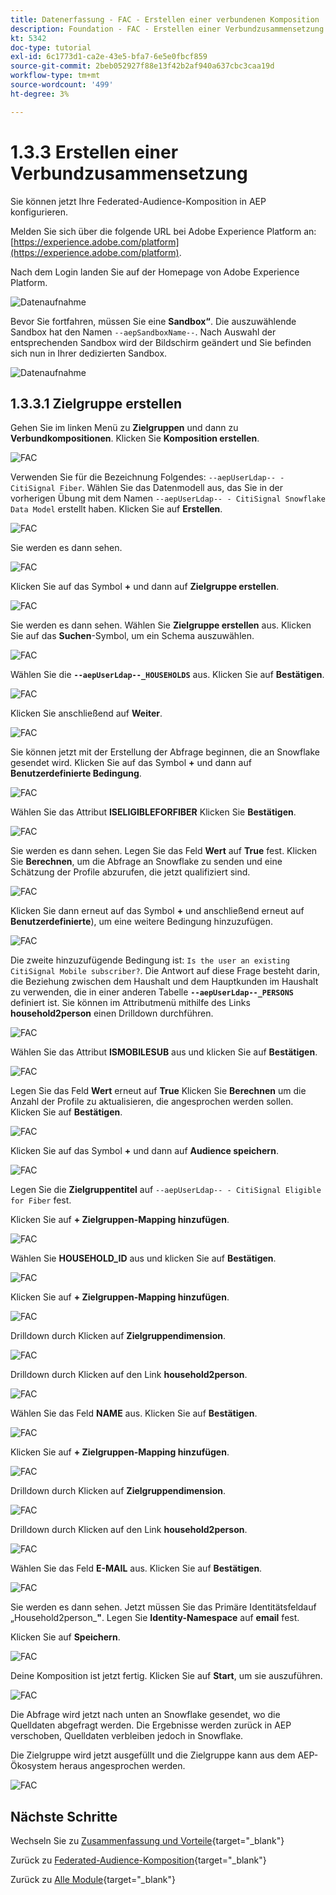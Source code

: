 ```yaml
---
title: Datenerfassung - FAC - Erstellen einer verbundenen Komposition
description: Foundation - FAC - Erstellen einer Verbundzusammensetzung
kt: 5342
doc-type: tutorial
exl-id: 6c1773d1-ca2e-43e5-bfa7-6e5e0fbcf859
source-git-commit: 2beb052927f88e13f42b2af940a637cbc3caa19d
workflow-type: tm+mt
source-wordcount: '499'
ht-degree: 3%

---
```


# 1.3.3 Erstellen einer Verbundzusammensetzung

Sie können jetzt Ihre Federated-Audience-Komposition in AEP konfigurieren.

Melden Sie sich über die folgende URL bei Adobe Experience Platform an: [https://experience.adobe.com/platform](https://experience.adobe.com/platform).

Nach dem Login landen Sie auf der Homepage von Adobe Experience Platform.

![Datenaufnahme](./../dc1.2/images/home.png)

Bevor Sie fortfahren, müssen Sie eine **Sandbox“**. Die auszuwählende Sandbox hat den Namen `--aepSandboxName--`. Nach Auswahl der entsprechenden Sandbox wird der Bildschirm geändert und Sie befinden sich nun in Ihrer dedizierten Sandbox.

![Datenaufnahme](./../dc1.2/images/sb1.png)

## 1.3.3.1 Zielgruppe erstellen

Gehen Sie im linken Menü zu **Zielgruppen** und dann zu **Verbundkompositionen**. Klicken Sie **Komposition erstellen**.

![FAC](./images/fedcomp1.png)

Verwenden Sie für die Bezeichnung Folgendes: `--aepUserLdap-- - CitiSignal Fiber`. Wählen Sie das Datenmodell aus, das Sie in der vorherigen Übung mit dem Namen `--aepUserLdap-- - CitiSignal Snowflake Data Model` erstellt haben. Klicken Sie auf **Erstellen**.

![FAC](./images/fedcomp2.png)

Sie werden es dann sehen.

![FAC](./images/fedcomp3.png)

Klicken Sie auf das Symbol **+** und dann auf **Zielgruppe erstellen**.

![FAC](./images/fedcomp4.png)

Sie werden es dann sehen. Wählen Sie **Zielgruppe erstellen** aus. Klicken Sie auf das **Suchen**-Symbol, um ein Schema auszuwählen.

![FAC](./images/fedcomp5.png)

Wählen Sie die **`--aepUserLdap--_HOUSEHOLDS`** aus. Klicken Sie auf **Bestätigen**.

![FAC](./images/fedcomp6.png)

Klicken Sie anschließend auf **Weiter**.

![FAC](./images/fedcomp7.png)

Sie können jetzt mit der Erstellung der Abfrage beginnen, die an Snowflake gesendet wird. Klicken Sie auf das Symbol **+** und dann auf **Benutzerdefinierte Bedingung**.

![FAC](./images/fedcomp8.png)

Wählen Sie das Attribut **ISELIGIBLEFORFIBER** Klicken Sie **Bestätigen**.

![FAC](./images/fedcomp9.png)

Sie werden es dann sehen. Legen Sie das Feld **Wert** auf **True** fest. Klicken Sie **Berechnen**, um die Abfrage an Snowflake zu senden und eine Schätzung der Profile abzurufen, die jetzt qualifiziert sind.

![FAC](./images/fedcomp10.png)

Klicken Sie dann erneut auf das Symbol **+** und anschließend erneut auf **Benutzerdefinierte**), um eine weitere Bedingung hinzuzufügen.

![FAC](./images/fedcomp11.png)

Die zweite hinzuzufügende Bedingung ist: `Is the user an existing CitiSignal Mobile subscriber?`. Die Antwort auf diese Frage besteht darin, die Beziehung zwischen dem Haushalt und dem Hauptkunden im Haushalt zu verwenden, die in einer anderen Tabelle **`--aepUserLdap--_PERSONS`** definiert ist. Sie können im Attributmenü mithilfe des Links **household2person** einen Drilldown durchführen.

![FAC](./images/fedcomp12.png)

Wählen Sie das Attribut **ISMOBILESUB** aus und klicken Sie auf **Bestätigen**.

![FAC](./images/fedcomp13.png)

Legen Sie das Feld **Wert** erneut auf **True** Klicken Sie **Berechnen** um die Anzahl der Profile zu aktualisieren, die angesprochen werden sollen. Klicken Sie auf **Bestätigen**.

![FAC](./images/fedcomp14.png)

Klicken Sie auf das Symbol **+** und dann auf **Audience speichern**.

![FAC](./images/fedcomp15.png)

Legen Sie die **Zielgruppentitel** auf `--aepUserLdap-- - CitiSignal Eligible for Fiber` fest.

Klicken Sie auf **+ Zielgruppen-Mapping hinzufügen**.

![FAC](./images/fedcomp16.png)

Wählen Sie **HOUSEHOLD_ID** aus und klicken Sie auf **Bestätigen**.

![FAC](./images/fedcomp17.png)

Klicken Sie auf **+ Zielgruppen-Mapping hinzufügen**.

![FAC](./images/fedcomp18.png)

Drilldown durch Klicken auf **Zielgruppendimension**.

![FAC](./images/fedcomp18a.png)

Drilldown durch Klicken auf den Link **household2person**.

![FAC](./images/fedcomp18b.png)

Wählen Sie das Feld **NAME** aus. Klicken Sie auf **Bestätigen**.

![FAC](./images/fedcomp18c.png)

Klicken Sie auf **+ Zielgruppen-Mapping hinzufügen**.

![FAC](./images/fedcomp20.png)

Drilldown durch Klicken auf **Zielgruppendimension**.

![FAC](./images/fedcomp20a.png)

Drilldown durch Klicken auf den Link **household2person**.

![FAC](./images/fedcomp20b.png)

Wählen Sie das Feld **E-MAIL** aus. Klicken Sie auf **Bestätigen**.

![FAC](./images/fedcomp20c.png)

Sie werden es dann sehen. Jetzt müssen Sie das Primäre Identitätsfeld **&#x200B;**&#x200B;auf „Household2person_&#x200B;**&quot;**. Legen Sie **Identity-Namespace** auf **email** fest.

Klicken Sie auf **Speichern**.

![FAC](./images/fedcomp21.png)

Deine Komposition ist jetzt fertig. Klicken Sie auf **Start**, um sie auszuführen.

![FAC](./images/fedcomp21a.png)

Die Abfrage wird jetzt nach unten an Snowflake gesendet, wo die Quelldaten abgefragt werden. Die Ergebnisse werden zurück in AEP verschoben, Quelldaten verbleiben jedoch in Snowflake.

Die Zielgruppe wird jetzt ausgefüllt und die Zielgruppe kann aus dem AEP-Ökosystem heraus angesprochen werden.

![FAC](./images/fedcomp22.png)

## Nächste Schritte

Wechseln Sie zu [Zusammenfassung und Vorteile](./summary.md){target="_blank"}

Zurück zu [Federated-Audience-Komposition](./fac.md){target="_blank"}

Zurück zu [Alle Module](./../../../../overview.md){target="_blank"}
